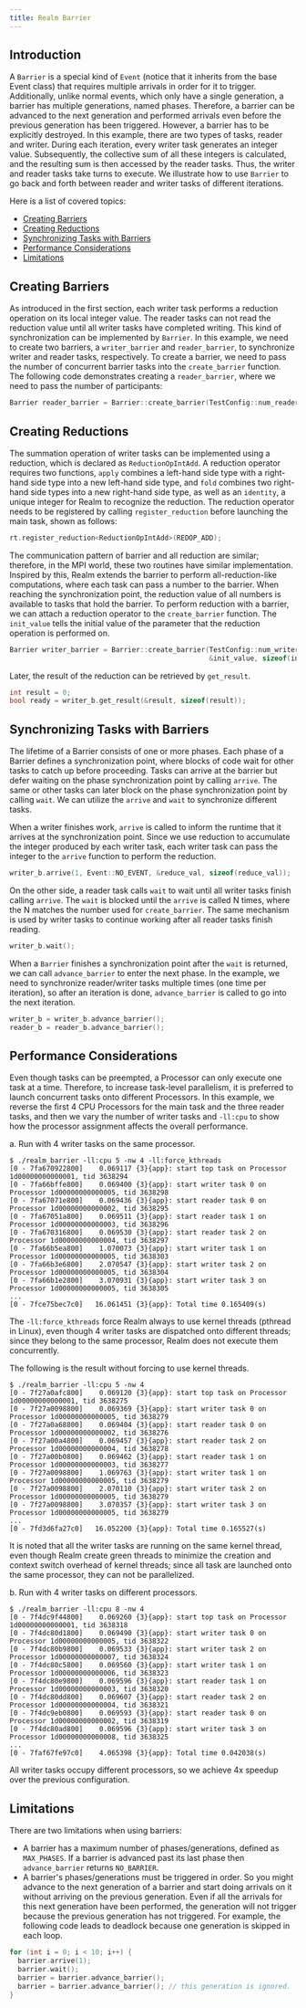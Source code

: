 ```yaml
---
title: Realm Barrier
---
```


## Introduction

A `Barrier` is a special kind of `Event` (notice that it inherits from the base Event class) that
requires multiple arrivals in order for it to trigger. Additionally, unlike normal events,
which only have a single generation, a barrier has multiple generations, named phases.
Therefore, a barrier can be advanced to the next generation and performed arrivals
even before the previous generation has been triggered. However, a barrier has to be explicitly destroyed.
In this example, there are two types of tasks, reader and writer.
During each iteration, every writer task generates an integer value. Subsequently,
the collective sum of all these integers is calculated, and the resulting sum is then accessed by the reader tasks.
Thus, the writer and reader tasks take turns to execute.
We illustrate how to use `Barrier` to go back and forth between
reader and writer tasks of different iterations.

Here is a list of covered topics:

* [Creating Barriers](#creating-barriers)
* [Creating Reductions](#creating-reductions)
* [Synchronizing Tasks with Barriers](#synchronizing-tasks-with-barriers)
* [Performance Considerations](#performance-considerations)
* [Limitations](#limitations)

## Creating Barriers

As introduced in the first section, each writer task performs a reduction operation on its local integer value.
The reader tasks can not read the reduction value until all writer tasks have completed writing.
This kind of synchronization can be implemented by `Barrier`.
In this example, we need to create two barriers, a `writer_barrier` and `reader_barrier`,
to synchronize writer and reader tasks, respectively.
To create a barrier, we need to pass the number of concurrent barrier tasks into the `create_barrier` function.
The following code demonstrates creating a `reader_barrier`, where we need to pass the number of participants:

```c++
Barrier reader_barrier = Barrier::create_barrier(TestConfig::num_readers);
```

## Creating Reductions

The summation operation of writer tasks can be implemented using a reduction,
which is declared as `ReductionOpIntAdd`. A reduction operator requires two functions,
`apply` combines a left-hand side type with a right-hand side type into a new left-hand side type, and `fold`
combines two right-hand side types into a new right-hand side type, as well as an `identity`, a unique integer
for Realm to recognize the reduction. The reduction operator needs to be registered by calling `register_reduction`
before launching the main task, shown as follows:

```c++
rt.register_reduction<ReductionOpIntAdd>(REDOP_ADD);
```

The communication pattern of barrier and all reduction are similar; therefore, in the MPI world, these two
routines have similar implementation.
Inspired by this, Realm extends the barrier to perform all-reduction-like computations, where each task can pass a number to
the barrier. When reaching the synchronization point, the reduction value of all numbers is available to tasks that
hold the barrier.
To perform reduction with a barrier, we can attach a reduction operator to the `create_barrier` function.
The `init_value` tells the initial value of the parameter that the reduction operation is performed on.

```c++
Barrier writer_barrier = Barrier::create_barrier(TestConfig::num_writers, REDOP_ADD,
                                                 &init_value, sizeof(init_value));
```
Later, the result of the reduction can be retrieved by `get_result`.
```c++
int result = 0;
bool ready = writer_b.get_result(&result, sizeof(result));
```

## Synchronizing Tasks with Barriers

The lifetime of a Barrier consists of one or more phases. Each phase of a Barrier defines a synchronization point,
where blocks of code wait for other tasks to catch up before proceeding. Tasks can arrive at the barrier
but defer waiting on the phase synchronization point
by calling `arrive`. The same or other tasks can later block on the phase synchronization point by calling `wait`.
We can utilize the `arrive` and `wait` to synchronize different tasks.

When a writer finishes work, `arrive` is called to inform the runtime that it arrives at
the synchronization point.
Since we use reduction to accumulate the integer produced by
each writer task, each writer task can pass the integer to the `arrive` function to perform the reduction.
```c++
writer_b.arrive(1, Event::NO_EVENT, &reduce_val, sizeof(reduce_val));
```

On the other side, a reader task calls `wait` to wait until all writer tasks finish calling `arrive`.
The `wait` is blocked until the `arrive` is called N times, where the N matches the number used for `create_barrier`.
The same mechanism is used by writer tasks to continue working after all reader tasks finish reading.

```c++
writer_b.wait();
```

When a `Barrier` finishes a synchronization point after the `wait` is returned, we can call `advance_barrier`
to enter the next phase. In the example, we need to synchronize reader/writer tasks multiple times (one time per iteration),
so after an iteration is done, `advance_barrier` is called to go into the next iteration.
```c++
writer_b = writer_b.advance_barrier();
reader_b = reader_b.advance_barrier();
```

## Performance Considerations

Even though tasks can be preempted, a Processor can only execute one task at a time. Therefore, to increase
task-level parallelism, it is preferred to launch concurrent tasks onto different Processors.
In this example, we reverse the first 4 CPU Processors for the main task and the three reader tasks, and then
we vary the number of writer tasks and `-ll:cpu` to show how the processor assignment affects the overall performance.

a. Run with 4 writer tasks on the same processor.

```
$ ./realm_barrier -ll:cpu 5 -nw 4 -ll:force_kthreads
[0 - 7fa670922800]    0.069117 {3}{app}: start top task on Processor 1d00000000000001, tid 3638294
[0 - 7fa66bffe800]    0.069400 {3}{app}: start writer task 0 on Processor 1d00000000000005, tid 3638298
[0 - 7fa67071e800]    0.069436 {3}{app}: start reader task 0 on Processor 1d00000000000002, tid 3638295
[0 - 7fa67051a800]    0.069511 {3}{app}: start reader task 1 on Processor 1d00000000000003, tid 3638296
[0 - 7fa670316800]    0.069530 {3}{app}: start reader task 2 on Processor 1d00000000000004, tid 3638297
[0 - 7fa66b5ea800]    1.070073 {3}{app}: start writer task 1 on Processor 1d00000000000005, tid 3638303
[0 - 7fa66b3e6800]    2.070547 {3}{app}: start writer task 2 on Processor 1d00000000000005, tid 3638304
[0 - 7fa66b1e2800]    3.070931 {3}{app}: start writer task 3 on Processor 1d00000000000005, tid 3638305
...
[0 - 7fce75bec7c0]   16.061451 {3}{app}: Total time 0.165409(s)
```
The `-ll:force_kthreads` force Realm always to use kernel threads (pthread in Linux), even though 4 writer tasks are
dispatched onto different threads; since they belong to the same processor, Realm does not execute them concurrently.

The following is the result without forcing to use kernel threads.

```
$ ./realm_barrier -ll:cpu 5 -nw 4
[0 - 7f27a0afc800]    0.069120 {3}{app}: start top task on Processor 1d00000000000001, tid 3638275
[0 - 7f27a0098800]    0.069369 {3}{app}: start writer task 0 on Processor 1d00000000000005, tid 3638279
[0 - 7f27a0a68800]    0.069404 {3}{app}: start reader task 0 on Processor 1d00000000000002, tid 3638276
[0 - 7f27a00a4800]    0.069457 {3}{app}: start reader task 2 on Processor 1d00000000000004, tid 3638278
[0 - 7f27a00b0800]    0.069462 {3}{app}: start reader task 1 on Processor 1d00000000000003, tid 3638277
[0 - 7f27a0098800]    1.069763 {3}{app}: start writer task 1 on Processor 1d00000000000005, tid 3638279
[0 - 7f27a0098800]    2.070110 {3}{app}: start writer task 2 on Processor 1d00000000000005, tid 3638279
[0 - 7f27a0098800]    3.070357 {3}{app}: start writer task 3 on Processor 1d00000000000005, tid 3638279
...
[0 - 7fd3d6fa27c0]   16.052200 {3}{app}: Total time 0.165527(s)
```

It is noted that all the writer tasks are running on the same kernel thread, even though Realm create green threads
to minimize the creation and context switch overhead of kernel threads; since all task are launched onto the
same processor, they can not be parallelized.

b. Run with 4 writer tasks on different processors.

```
$ ./realm_barrier -ll:cpu 8 -nw 4
[0 - 7f4dc9f44800]    0.069260 {3}{app}: start top task on Processor 1d00000000000001, tid 3638318
[0 - 7f4dc80d1800]    0.069490 {3}{app}: start writer task 0 on Processor 1d00000000000005, tid 3638322
[0 - 7f4dc80b9800]    0.069533 {3}{app}: start writer task 2 on Processor 1d00000000000007, tid 3638324
[0 - 7f4dc80c5800]    0.069560 {3}{app}: start writer task 1 on Processor 1d00000000000006, tid 3638323
[0 - 7f4dc80e9800]    0.069596 {3}{app}: start reader task 1 on Processor 1d00000000000003, tid 3638320
[0 - 7f4dc80dd800]    0.069607 {3}{app}: start reader task 2 on Processor 1d00000000000004, tid 3638321
[0 - 7f4dc9eb0800]    0.069593 {3}{app}: start reader task 0 on Processor 1d00000000000002, tid 3638319
[0 - 7f4dc80ad800]    0.069596 {3}{app}: start writer task 3 on Processor 1d00000000000008, tid 3638325
...
[0 - 7faf67fe97c0]    4.065398 {3}{app}: Total time 0.042038(s)
```

All writer tasks occupy different processors, so we achieve 4x speedup over the previous configuration.

## Limitations

There are two limitations when using barriers:

- A barrier has a maximum number of phases/generations, defined as `MAX_PHASES`. If a barrier is advanced past its last phase
then `advance_barrier` returns `NO_BARRIER`.
- A barrier's phases/generations must be triggered in order. So you might advance to the next generation of a barrier and
start doing arrivals on it without arriving on the previous generation. Even if all the arrivals for this next generation
have been performed, the generation will not trigger because the previous generation has not triggered. For example,
the following code leads to deadlock because one generation is skipped in each loop.

```c++
for (int i = 0; i < 10; i++) {
  barrier.arrive(1);
  barrier.wait();
  barrier = barrier.advance_barrier();
  barrier = barrier.advance_barrier(); // this generation is ignored.
}
```
